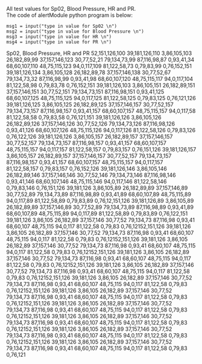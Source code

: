All test values for Sp02, Blood Pressure, HR and PR.     
The code of alertModule python program is below:    
```
msg1 = input("type in value for Sp02 \n")     
msg2 = input("type in value for Blood Pressure \n")   
msg3 = input("type in value for HR \n")   
msg4 = input("type in value for PR \n")    
```

Sp02, Blood Pressure, HR and PR
52,151,126,100
39,181,126,110
3,86,105,103
26,182,89,99
37,157,146,123
30,77,52,21
79,134,73,99
87,116,98,87
0,93,41,34
68,60,107,110
48,75,115,123
94,0,117,109
81,122,58,73
0,79,83,99
0,76,152,151
39,181,126,134
3,86,105,128
26,182,89,78
37,157,146,138
30,77,52,67
79,134,73,32
87,116,98,99
0,93,41,98
68,60,107,120
48,75,115,117
94,0,117,104
81,122,58,98
0,79,83,78
0,76,152,151
39,181,126,103
3,86,105,151
26,182,89,151
37,157,146,151
30,77,52,151
79,134,73,151
87,116,98,151
0,93,41,125
68,60,107,125
48,75,115,125
94,0,117,125
81,122,58,125
0,79,83,125
0,76,121,126
39,181,126,125
3,86,105,125
26,182,89,125
37,157,146,157
30,77,52,157
79,134,73,157
87,116,98,157
0,93,41,157
68,60,107,157
48,75,115,157
94,0,117,58
81,122,58,58
0,79,83,58
0,76,121,151
39,181,126,126
3,86,105,126
26,182,89,126
37,157,146,126
30,77,52,126
79,134,73,126
87,116,98,126
0,93,41,126
68,60,107,126
48,75,115,126
94,0,117,126
81,122,58,126
0,79,83,126
0,76,122,126
39,181,126,126
3,86,105,157
26,182,89,157
37,157,146,157
30,77,52,157
79,134,73,157
87,116,98,157
0,93,41,157
68,60,107,157
48,75,115,157
94,0,117,157
81,122,58,157
0,79,83,157
0,76,151,126
39,181,126,157
3,86,105,157
26,182,89,157
37,157,146,157
30,77,52,157
79,134,73,157
87,116,98,157
0,93,41,157
68,60,107,157
48,75,115,157
94,0,117,157
81,122,58,157
0,79,83,157
0,76,152,126
39,181,126,146
3,86,105,146
26,182,89,146
37,157,146,146
30,77,52,146
79,134,73,146
87,116,98,146
0,93,41,146
68,60,107,146
48,75,115,146
94,0,117,146
81,122,58,146
0,79,83,146
0,76,151,126
39,181,126
3,86,105,89
26,182,89,89
37,157,146,89
30,77,52,89
79,134,73,89
87,116,98,89
0,93,41,89
68,60,107,89
48,75,115,89
94,0,117,89
81,122,58,89
0,79,83,89
0,76,12,151,126
39,181,126,89
3,86,105,89
26,182,89,89
37,157,146,89
30,77,52,89
79,134,73,89
87,116,98,89
0,93,41,89
68,60,107,89
48,75,115,89
94,0,117,89
81,122,58,89
0,79,83,89
0,76,122,151
39,181,126
3,86,105
26,182,89
37,157,146
30,77,52
79,134,73
87,116,98
0,93,41
68,60,107
48,75,115
94,0,117
81,122,58
0,79,83
0,76,12152,151,126
39,181,126
3,86,105
26,182,89
37,157,146
30,77,52
79,134,73
87,116,98
0,93,41
68,60,107
48,75,115
94,0,117
81,122,58
0,79,83
0,76,12152,151,126
39,181,126
3,86,105
26,182,89
37,157,146
30,77,52
79,134,73
87,116,98
0,93,41
68,60,107
48,75,115
94,0,117
81,122,58
0,79,83
0,76,12152,151,126
39,181,126
3,86,105
26,182,89
37,157,146
30,77,52
79,134,73
87,116,98
0,93,41
68,60,107
48,75,115
94,0,117
81,122,58
0,79,83
0,76,12152,151,126
39,181,126
3,86,105
26,182,89
37,157,146
30,77,52
79,134,73
87,116,98
0,93,41
68,60,107
48,75,115
94,0,117
81,122,58
0,79,83
0,76,12152,151,126
39,181,126
3,86,105
26,182,89
37,157,146
30,77,52
79,134,73
87,116,98
0,93,41
68,60,107
48,75,115
94,0,117
81,122,58
0,79,83
0,76,12152,151,126
39,181,126
3,86,105
26,182,89
37,157,146
30,77,52
79,134,73
87,116,98
0,93,41
68,60,107
48,75,115
94,0,117
81,122,58
0,79,83
0,76,12152,151,126
39,181,126
3,86,105
26,182,89
37,157,146
30,77,52
79,134,73
87,116,98
0,93,41
68,60,107
48,75,115
94,0,117
81,122,58
0,79,83
0,76,12152,151,126
39,181,126
3,86,105
26,182,89
37,157,146
30,77,52
79,134,73
87,116,98
0,93,41
68,60,107
48,75,115
94,0,117
81,122,58
0,79,83
0,76,12152,151,126
39,181,126
3,86,105
26,182,89
37,157,146
30,77,52
79,134,73
87,116,98
0,93,41
68,60,107
48,75,115
94,0,117
81,122,58
0,79,83
0,76,12152,151,126
39,181,126
3,86,105
26,182,89
37,157,146
30,77,52
79,134,73
87,116,98
0,93,41
68,60,107
48,75,115
94,0,117
81,122,58
0,79,83
0,76,121

